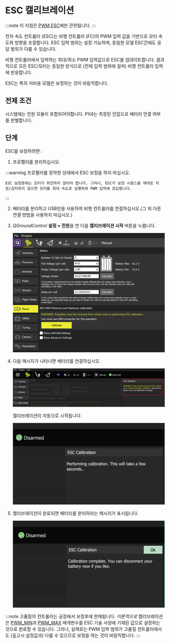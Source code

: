 # ESC 캘리브레이션

:::note
이 지침은 [PWM ESC](../peripherals/pwm_escs_and_servo.md)에만 관련됩니다.
:::

전자 속도 컨트롤러 (ESC)는 비행 컨트롤러 (FC)의 PWM 입력 값을 기반으로 모터 속도와 방향을 조절합니다. ESC 입력 범위는 설정 가능하며, 동일한 모델 ESC간에도 응답 범위가 다를 수 있습니다.

비행 컨트롤러에서 입력하는 최대/최소 PWM 입력값으로 ESC를 업데이트합니다. 결과적으로 모든 ESC/모터는 동일한 방식으로 (전체 입력 범위에 걸쳐) 비행 컨트롤러 입력에 반응합니다.

ESC는 특히 저비용 모델은 보정하는 것이 바람직합니다.

## 전제 조건

시스템에는 전원 모듈이 포함되어야합니다. PX4는 측정된 전압으로 배터리 연결 여부를 판별합니다.

## 단계 

ESC를 보정하려면 :

1. 프로펠러를 분리하십시오.
    
:::warning
프로펠러를 장착한 상태에서 ESC 보정을 하지 마십시오.
    
    ESC 보정중에는 모터가 회전하지 않아야 합니다. 그러나, ESC가 보정 시퀀스를 제대로 지원/감지하지 않으면 모터를 최대 속도로 실행하여 PWM 입력에 응답합니다.
:::

2. 배터리를 분리하고 USB만을 사용하여 비행 컨트롤러를 연결하십시오.(그 외 다른 연결 방법을 사용하지 마십시오.)

3. *QGroundControl* **설정 > 전원**을 연 다음 **캘리브레이션 시작** 버튼을 누릅니다.
    
    ![ESC 캘리브레이션 단계 1](../../assets/qgc/setup/esc/qgc_esc_calibration.png)

4. 다음 메시지가 나타나면 배터리를 연결하십시오.
    
    ![ESC 캘리브레이션 단계 2](../../assets/qgc/setup/esc/esc_calibration_step_2.png)
    
    캘리브레이션이 자동으로 시작됩니다.
    
    ![ESC 캘리브레이션 단계 3](../../assets/qgc/setup/esc/esc_calibration_step_3.png)

5. 캘리브레이션이 완료되면 배터리를 분리하라는 메시지가 표시됩니다. 
    
    ![ESC 캘리브레이션 단계 4](../../assets/qgc/setup/esc/esc_calibration_step_4.png)

:::note
고품질의 컨트롤러는 공장에서 보정후에 판매됩니다. *이론적으로* 캘리브레이션은 [PWM_MIN](../advanced_config/parameter_reference.md#PWM_MIN)과 [PWM_MAX](../advanced_config/parameter_reference.md#PWM_MAX) 매개변수를 ESC 기술 사양에 기재된 값으로 설정하는 것으로 완료할 수 있습니다. 그러나, 실제로는 PWM 입력 범위가 고품질 컨트롤러에서도 (출고시 설정값과) 다를 수 있으므로 보정을 하는 것이 바람직합니다.
:::